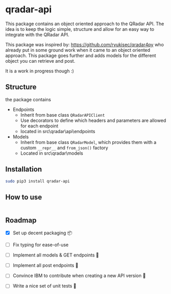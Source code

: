 # qradar-api

This package contains an object oriented approach to the QRadar API. The idea is to keep the logic simple, structure and allow for an easy way to integrate with the QRadar API.

This package was inspired by: https://github.com/ryukisec/qradar4py who already put in some ground work when it came to an object oriented approach.
This package goes further and adds models for the different object you can retrieve and post.

It is a work in progress though :)

## Structure

the package contains 
* Endpoints
    * Inherit from base class `QRadarAPIClient`
    * Use decorators to define which headers and parameters are allowed for each endpoint
    * located in src\qradar\api\endpoints
* Models
    * Inherit from base class `QRadarModel`, which provides them with a custom `__repr__` and `from_json()` factory
    * Located in src\qradar\models

## Installation
```bash
sudo pip3 install qradar-api
```

## How to use

```python


```

## Roadmap

- [x] Set up decent packaging :package:
- [ ] Fix typing for ease-of-use
- [ ] Implement all models & GET endpoints :rocket:
- [ ] Implement all post endpoints :pencil:
- [ ] Convince IBM to contribute when creating a new API version :pray:
- [ ] Write a nice set of unit tests :clown_face:

